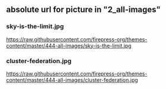 ## absolute url for picture in "2_all-images"

### sky-is-the-limit.jpg
https://raw.githubusercontent.com/firepress-org/themes-content/master/444-all-images/sky-is-the-limit.jpg


### cluster-federation.jpg
https://raw.githubusercontent.com/firepress-org/themes-content/master/444-all-images/cluster-federation.jpg
